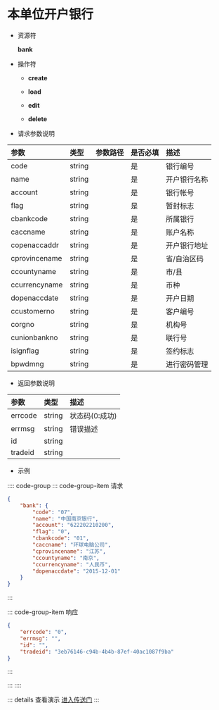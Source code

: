 # 本单位开户银行

- 资源符

  **bank**
  
- 操作符

  - **create** <Badge type="tip" text="v1" vertical="top" />

  - **load** <Badge type="tip" text="v2" vertical="top" />

  - **edit** <Badge type="tip" text="v2" vertical="top" />

  - **delete** <Badge type="tip" text="v2" vertical="top" />

- 请求参数说明

|参数				|类型	|参数路径	|是否必填	|描述					|
|:-					|:-		|:-			|:-			|:-						|
|code				|string |			|是			|银行编号				|
|name				|string |			|是			|开户银行名称				|
|account			|string	|			|是			|银行帐号				|
|flag				|string	|			|是			|暂封标志				|
|cbankcode			|string	|			|是			|所属银行				|
|caccname			|string	|			|是			|账户名称				|
|copenaccaddr		|string	|			|是			|开户银行地址				|
|cprovincename		|string	|			|是			|省/自治区码				|
|ccountyname		|string	|			|是			|市/县					|
|ccurrencyname		|string	|			|是			|币种					|
|dopenaccdate		|string	|			|是			|开户日期				|
|ccustomerno		|string	|			|是			|客户编号				|
|corgno				|string	|			|是			|机构号					|
|cunionbankno		|string	|			|是			|联行号					|
|isignflag			|string	|			|是			|签约标志				|
|bpwdmng			|string	|			|是			|进行密码管理				|

- 返回参数说明

|参数   |类型     |描述           |
|:-     |:-       |:-            |
|errcode|string   |状态码(0:成功) |
|errmsg |string   |错误描述       |
|id     |string   |               |
|tradeid|string   |               |

- 示例

:::: code-group
::: code-group-item 请求

```json
{
    "bank": {
        "code": "07",
        "name": "中国南京银行",
        "account": "622202210200",
        "flag": "0",
        "cbankcode": "01",
        "caccname": "环球电脑公司",
        "cprovincename": "江苏",
        "ccountyname": "南京",
        "ccurrencyname": "人民币",
        "dopenaccdate": "2015-12-01"
    }
}
```

:::

::: code-group-item 响应

```json
{
    "errcode": "0",
    "errmsg": "",
    "id": "",
    "tradeid": "3eb76146-c94b-4b4b-87ef-40ac1087f9ba"
}
```

:::

:::
::::

::: details 查看演示
[进入传送门](/images/erp/gif/bank.gif)
:::
